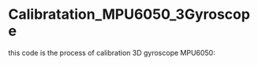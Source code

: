 # Calibratation_MPU6050_3Gyroscope
this code is the process of calibration 3D gyroscope MPU6050: 
 
